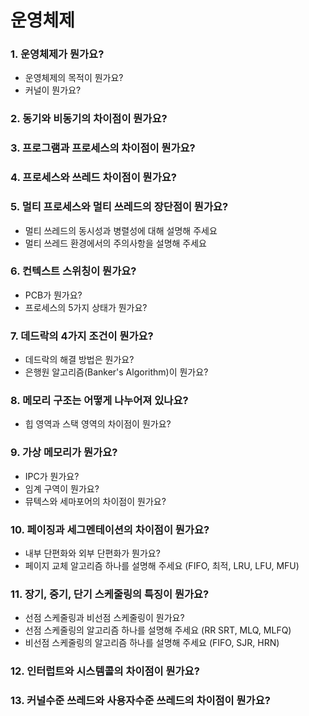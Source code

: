 # 운영체제

### 1. 운영체제가 뭔가요?

- 운영체제의 목적이 뭔가요?
- 커널이 뭔가요?

### 2. 동기와 비동기의 차이점이 뭔가요?

### 3. 프로그램과 프로세스의 차이점이 뭔가요?

### 4. 프로세스와 쓰레드 차이점이 뭔가요?

### 5. 멀티 프로세스와 멀티 쓰레드의 장단점이 뭔가요?

- 멀티 쓰레드의 동시성과 병렬성에 대해 설명해 주세요
- 멀티 쓰레드 환경에서의 주의사항을 설명해 주세요

### 6. 컨텍스트 스위칭이 뭔가요?

- PCB가 뭔가요?
- 프로세스의 5가지 상태가 뭔가요?

### 7. 데드락의 4가지 조건이 뭔가요?

- 데드락의 해결 방법은 뭔가요?
- 은행원 알고리즘(Banker's Algorithm)이 뭔가요?

### 8. 메모리 구조는 어떻게 나누어져 있나요?

- 힙 영역과 스택 영역의 차이점이 뭔가요?

### 9. 가상 메모리가 뭔가요?

- IPC가 뭔가요?
- 임계 구역이 뭔가요?
- 뮤텍스와 세마포어의 차이점이 뭔가요?

### 10. 페이징과 세그멘테이션의 차이점이 뭔가요?

- 내부 단편화와 외부 단편화가 뭔가요?
- 페이지 교체 알고리즘 하나를 설명해 주세요 (FIFO, 최적, LRU, LFU, MFU)

### 11. 장기, 중기, 단기 스케줄링의 특징이 뭔가요?

- 선점 스케줄링과 비선점 스케줄링이 뭔가요?
- 선점 스케줄링의 알고리즘 하나를 설명해 주세요 (RR SRT, MLQ, MLFQ)
- 비선점 스케줄링의 알고리즘 하나를 설명해 주세요 (FIFO, SJR, HRN)

### 12. 인터럽트와 시스템콜의 차이점이 뭔가요?

### 13. 커널수준 쓰레드와 사용자수준 쓰레드의 차이점이 뭔가요?
